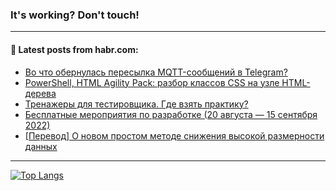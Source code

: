 ### It's working? Don't touch!

---
<!--
#### 🛠️ Technical stack:

![C++](https://img.shields.io/badge/C++-informational?logo=c%2B%2B&style=flat&logoColor=white&color=9C033A)
![Java](https://img.shields.io/badge/Java-informational?logo=java&style=flat&logoColor=white&color=007396)
![Kotlin](https://img.shields.io/badge/Kotlin-informational?logo=Kotlin&style=flat&logoColor=white&color=0095D5)
![JS](https://img.shields.io/badge/JS-informational?logo=javaScript&style=flat&logoColor=black&color=F7Df1E) <br>
![HTML5](https://img.shields.io/badge/HTML5-informational?logo=html5&style=flat&logoColor=white&color=E34F26)
![CSS3](https://img.shields.io/badge/CSS3-informational?logo=css3&style=flat&logoColor=white&color=157286)
![Sass](https://img.shields.io/badge/Saas-informational?logo=sass&style=flat&logoColor=white&color=hotpink)
![PHP](https://img.shields.io/badge/PHP-informational?logo=php&style=flat&logoColor=white&color=777BB4) <br>
![WebPAck](https://img.shields.io/badge/WebPack-informational?logo=webPack&style=flat&logoColor=white&color=FF6F00)
![Bootstrap](https://img.shields.io/badge/Bootstrap-informational?logo=Bootstrap&style=flat&logoColor=white&color=7952B3)
![MySQL](https://img.shields.io/badge/MySQL-informational?logo=MySQL&style=flat&logoColor=white&color=00f) <br>
![NodeJS](https://img.shields.io/badge/NodeJS-informational?logo=node.js&style=flat&logoColor=white&color=43853D)
![Spring](https://img.shields.io/badge/Spring-informational?logo=Spring&style=flat&logoColor=white&color=0A9EDC)
![Angular](https://img.shields.io/badge/Vue-informational?logo=vue.js&style=flat&logoColor=white&color=red)
![Git](https://img.shields.io/badge/Git-informational?logo=git&style=flat&logoColor=white&color=darkorange)

___
-->

#### 💬 Latest posts from habr.com:

<!-- BLOG-POST-LIST:START -->
- [Во что обернулась пересылка MQTT-сообщений в Telegram?](https://habr.com/ru/post/683698/?utm_source=habrahabr&utm_medium=rss&utm_campaign=683698)
- [PowerShell, HTML Agility Pack: разбор классов CSS на узле HTML-дерева](https://habr.com/ru/post/683692/?utm_source=habrahabr&utm_medium=rss&utm_campaign=683692)
- [Тренажеры для тестировщика. Где взять практику?](https://habr.com/ru/post/683664/?utm_source=habrahabr&utm_medium=rss&utm_campaign=683664)
- [Бесплатные мероприятия по разработке &lpar;20 августа — 15 сентября 2022&rpar;](https://habr.com/ru/post/683626/?utm_source=habrahabr&utm_medium=rss&utm_campaign=683626)
- [[Перевод] О новом простом методе снижения высокой размерности данных](https://habr.com/ru/post/683498/?utm_source=habrahabr&utm_medium=rss&utm_campaign=683498)
<!-- BLOG-POST-LIST:END -->

---

[![Top Langs](https://github-readme-stats.vercel.app/api/top-langs/?username=zloylis&layout=compact&hide_border=true&theme=dracula)](https://github.com/zloylis)
